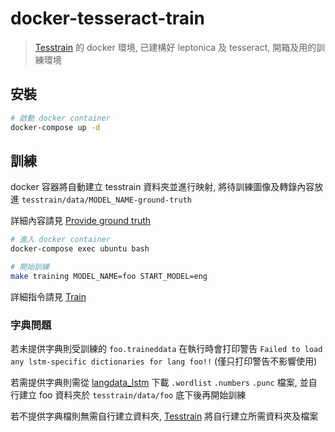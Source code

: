 # docker-tesseract-train
> [Tesstrain](https://github.com/tesseract-ocr/tesstrain) 的 docker 環境, 已建構好 leptonica 及 tesseract, 開箱及用的訓練環境

## 安裝
```sh
# 啟動 docker container
docker-compose up -d
```

## 訓練
docker 容器將自動建立 tesstrain 資料夾並進行映射, 將待訓練圖像及轉錄內容放進 `tesstrain/data/MODEL_NAME-ground-truth`

詳細內容請見 [Provide ground truth](https://github.com/tesseract-ocr/tesstrain/blob/master/README.md#provide-ground-truth)

```sh
# 進入 docker container
docker-compose exec ubuntu bash

# 開始訓練
make training MODEL_NAME=foo START_MODEL=eng
```

詳細指令請見 [Train](https://github.com/tesseract-ocr/tesstrain#train)

### 字典問題
若未提供字典則受訓練的 `foo.traineddata` 在執行時會打印警告 `Failed to load any lstm-specific dictionaries for lang foo!!` (僅只打印警告不影響使用)

若需提供字典則需從 [langdata_lstm](https://github.com/tesseract-ocr/langdata_lstm/tree/master/eng) 下載  `.wordlist` `.numbers` `.punc` 檔案,
並自行建立 foo 資料夾於 `tesstrain/data/foo` 底下後再開始訓練

若不提供字典檔則無需自行建立資料夾, [Tesstrain](https://github.com/tesseract-ocr/tesstrain) 將自行建立所需資料夾及檔案
